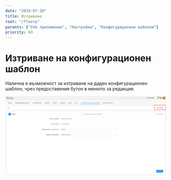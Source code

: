 ```yaml
---
date: "2019-07-20"
title: Изтриване
root: "/fleerp"
parents: ["Уеб приложение", "Настройки", "Конфигурационни шаблони"]
priority: 69
---
```


# Изтриване на конфигурационен шаблон

Налична е възможност за изтриване на даден конфигурационен шаблон, чрез предоставения бутон в менюто за редакция.

![DeleteTemplate](delete-template-bg.png)
